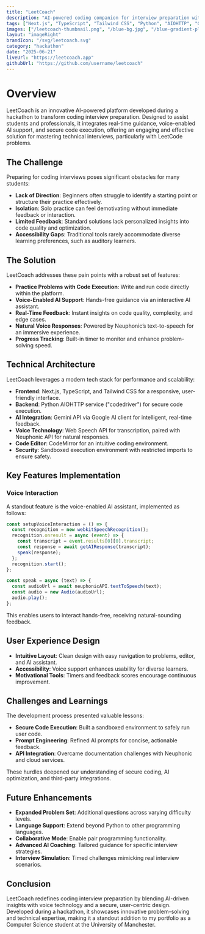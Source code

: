 ```yaml
---
title: "LeetCoach"
description: "AI-powered coding companion for interview preparation with voice-enabled support and real-time feedback."
tags: ["Next.js", "TypeScript", "Tailwind CSS", "Python", "AIOHTTP", "Gemini API", "Neuphonic API", "CodeMirror", "Docker", "Cloudflare", "Vercel"]
images: ["/leetcoach-thumbnail.png", "/blue-bg.jpg", "/blue-gradient-placeholder.jpg"]
layout: "imageRight"
brandIcon: "/svg/leetcoach.svg"
category: "hackathon"
date: "2025-06-21"
liveUrl: "https://leetcoach.app"
githubUrl: "https://github.com/username/leetcoach"
---
```


# Overview

LeetCoach is an innovative AI-powered platform developed during a hackathon to transform coding interview preparation. Designed to assist students and professionals, it integrates real-time guidance, voice-enabled AI support, and secure code execution, offering an engaging and effective solution for mastering technical interviews, particularly with LeetCode problems.

## The Challenge

Preparing for coding interviews poses significant obstacles for many students:

- **Lack of Direction**: Beginners often struggle to identify a starting point or structure their practice effectively.
- **Isolation**: Solo practice can feel demotivating without immediate feedback or interaction.
- **Limited Feedback**: Standard solutions lack personalized insights into code quality and optimization.
- **Accessibility Gaps**: Traditional tools rarely accommodate diverse learning preferences, such as auditory learners.

## The Solution

LeetCoach addresses these pain points with a robust set of features:

- **Practice Problems with Code Execution**: Write and run code directly within the platform.
- **Voice-Enabled AI Support**: Hands-free guidance via an interactive AI assistant.
- **Real-Time Feedback**: Instant insights on code quality, complexity, and edge cases.
- **Natural Voice Responses**: Powered by Neuphonic’s text-to-speech for an immersive experience.
- **Progress Tracking**: Built-in timer to monitor and enhance problem-solving speed.

## Technical Architecture

LeetCoach leverages a modern tech stack for performance and scalability:

- **Frontend**: Next.js, TypeScript, and Tailwind CSS for a responsive, user-friendly interface.
- **Backend**: Python AIOHTTP service ("codedriver") for secure code execution.
- **AI Integration**: Gemini API via Google AI client for intelligent, real-time feedback.
- **Voice Technology**: Web Speech API for transcription, paired with Neuphonic API for natural responses.
- **Code Editor**: CodeMirror for an intuitive coding environment.
- **Security**: Sandboxed execution environment with restricted imports to ensure safety.

## Key Features Implementation

### Voice Interaction

A standout feature is the voice-enabled AI assistant, implemented as follows:

```typescript
const setupVoiceInteraction = () => {
  const recognition = new webkitSpeechRecognition();
  recognition.onresult = async (event) => {
    const transcript = event.results[0][0].transcript;
    const response = await getAIResponse(transcript);
    speak(response);
  };
  recognition.start();
};

const speak = async (text) => {
  const audioUrl = await neuphonicAPI.textToSpeech(text);
  const audio = new Audio(audioUrl);
  audio.play();
};
```

This enables users to interact hands-free, receiving natural-sounding feedback.

## User Experience Design

- **Intuitive Layout**: Clean design with easy navigation to problems, editor, and AI assistant.
- **Accessibility**: Voice support enhances usability for diverse learners.
- **Motivational Tools**: Timers and feedback scores encourage continuous improvement.

## Challenges and Learnings

The development process presented valuable lessons:

- **Secure Code Execution**: Built a sandboxed environment to safely run user code.
- **Prompt Engineering**: Refined AI prompts for concise, actionable feedback.
- **API Integration**: Overcame documentation challenges with Neuphonic and cloud services.

These hurdles deepened our understanding of secure coding, AI optimization, and third-party integrations.

## Future Enhancements

- **Expanded Problem Set**: Additional questions across varying difficulty levels.
- **Language Support**: Extend beyond Python to other programming languages.
- **Collaborative Mode**: Enable pair programming functionality.
- **Advanced AI Coaching**: Tailored guidance for specific interview strategies.
- **Interview Simulation**: Timed challenges mimicking real interview scenarios.

## Conclusion

LeetCoach redefines coding interview preparation by blending AI-driven insights with voice technology and a secure, user-centric design. Developed during a hackathon, it showcases innovative problem-solving and technical expertise, making it a standout addition to my portfolio as a Computer Science student at the University of Manchester.